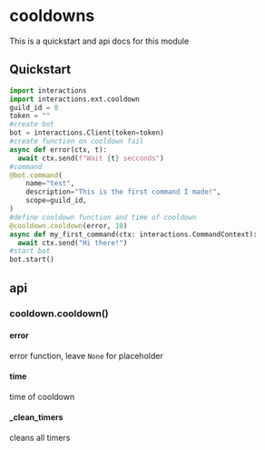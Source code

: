 # cooldowns
This is a quickstart and api docs for this module

## Quickstart
```python
import interactions
import interactions.ext.cooldown
guild_id = 0
token = ""
#create bot
bot = interactions.Client(token=token)
#create function on cooldown fail
async def error(ctx, t):
  await ctx.send(f"Wait {t} secconds")
#command
@bot.command(
    name="test",
    description="This is the first command I made!",
    scope=guild_id,
)
#define cooldown function and time of cooldown
@cooldown.cooldown(error, 10)
async def my_first_command(ctx: interactions.CommandContext):
  await ctx.send("Hi there!")
#start bot
bot.start()
```
## api
### cooldown.cooldown()
#### error
error function, leave `None` for placeholder
#### time
time of cooldown
#### _clean_timers
cleans all timers
